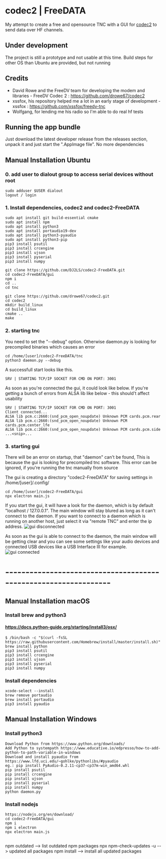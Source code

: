 # codec2 | FreeDATA
My attempt to create a free and opensource TNC with a GUI for [codec2](https://github.com/drowe67/codec2) to send data over HF channels. 

## Under development
The project is still a prototype and not usable at this time.
Build steps for other OS than Ubuntu are provided, but not running

## Credits
* David Rowe and the FreeDV team for developing the modem and libraries -
FreeDV Codec 2 : https://github.com/drowe67/codec2
* xssfox, his repository helped me a lot in an early stage of development -
xssfox : https://github.com/xssfox/freedv-tnc
* Wolfgang, for lending me his radio so I'm able to do real hf tests

## Running the app bundle
Just download the latest developer release from the releases section, unpack it and just start the ".AppImage file". No more dependencies

## Manual Installation Ubuntu
### 0. add user to dialout group to access serial devices without root
```
sudo adduser $USER dialout
logout / login
```

### 1. Install dependencies, codec2 and codec2-FreeDATA
```
sudo apt install git build-essential cmake
sudo apt install npm
sudo apt install python3
sudo apt install portaudio19-dev
sudo apt install python3-pyaudio
sudo apt install python3-pip
pip3 install psutil
pip3 install crcengine
pip3 install ujson
pip3 install pyserial
pip3 install numpy

git clone https://github.com/DJ2LS/codec2-FreeDATA.git
cd codec2-FreeDATA/gui
npm i
cd ..
cd tnc

git clone https://github.com/drowe67/codec2.git
cd codec2
mkdir build_linux
cd build_linux
cmake ..
make

```

### 2. starting tnc
You need to set the "--debug" option. Otherwise daemon.py is looking for precompiled binaries which causes an error
```
cd /home/[user]/codec2-FreeDATA/tnc
python3 daemon.py --debug
```
A successfull start looks like this. 
```
SRV | STARTING TCP/IP SOCKET FOR CMD ON PORT: 3001
```
As soon as you're connected the gui, it could look like below. If you're getting a bunch of errors from ALSA lib like below - this should't affect usability 
```
SRV | STARTING TCP/IP SOCKET FOR CMD ON PORT: 3001
Client connected...
ALSA lib pcm.c:2660:(snd_pcm_open_noupdate) Unknown PCM cards.pcm.rear
ALSA lib pcm.c:2660:(snd_pcm_open_noupdate) Unknown PCM cards.pcm.center_lfe
ALSA lib pcm.c:2660:(snd_pcm_open_noupdate) Unknown PCM cards.pcm.side
...<snip>...
```


### 3. starting gui
There will be an error on startup, that "daemon" can't be found, This is because the gui is looking for precompiled tnc software. This error can be ignored, if you're running the tnc manually from source

The gui is creating a directory "codec2-FreeDATA" for saving settings in /home/[user]/.config/
```
cd /home/[user]/codec2-FreeDATA/gui
npx electron main.js
```
If you start the gui, it will have a look for the daemon, which is by default "localhost / 127.0.0.1". The main window will stay blured as long as it can't connect to the daemon. If you want to connect to a daemon which is running on another host, just select it via "remote TNC" and enter the ip address.
![gui disconnected](https://raw.githubusercontent.com/DJ2LS/codec2-FreeDATA/main/documentation/codec2-FreeDATA-start-disconnected.png "TNC disconnected")

As soon as the gui is able to connect to the daemon, the main window will be getting clear and you can see some settings like your audio devices and connected USB devices like a USB Interface III for example.
![gui connected](https://raw.githubusercontent.com/DJ2LS/codec2-FreeDATA/main/documentation/codec2-FreeDATA-start-connected.png "TNC connected")



# ----------------------------------------------------------------
## Manual Installation macOS
### Install brew and python3
#### https://docs.python-guide.org/starting/install3/osx/

```
$ /bin/bash -c "$(curl -fsSL https://raw.githubusercontent.com/Homebrew/install/master/install.sh)"
brew install python
pip3 install psutil
pip3 install crcengine
pip3 install ujson
pip3 install pyserial
pip3 install numpy

```
### Install dependencies
```
xcode-select --install
brew remove portaudio
brew install portaudio
pip3 install pyaudio
```

## Manual Installation Windows
### Install python3
```
Download Python from https://www.python.org/downloads/
Add Python to systempath https://www.educative.io/edpresso/how-to-add-python-to-path-variable-in-windows
Download and install pyaudio from https://www.lfd.uci.edu/~gohlke/pythonlibs/#pyaudio
eg.: pip install PyAudio-0.2.11-cp37-cp37m-win_amd64.whl
pip install psutil
pip install crcengine
pip install ujson
pip install pyserial
pip install numpy
python daemon.py

```

### Install nodejs
```
https://nodejs.org/en/download/
cd codec2-FreeDATA/gui
npm i
npm i electron
npx electron main.js
```
##
npm outdated --> list outdated npm packages
npx npm-check-updates -u --> updated all packages
npm install --> install all updated packages

